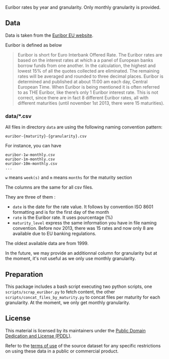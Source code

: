 Euribor rates by year and granularity. Only monthly granularity is provided. 

## Data

Data is taken from the [Euribor EU website](http://www.euribor-rates.eu/euribor-rates-by-year.asp).

Euribor is defined as below

> Euribor is short for Euro Interbank Offered Rate. The Euribor rates are based on the interest rates at which a a panel of European banks borrow funds from one another. In the calculation, the highest and lowest 15% of all the quotes collected are eliminated. The remaining rates will be averaged and rounded to three decimal places. Euribor is determined and published at about 11:00 am each day, Central European Time.
> When Euribor is being mentioned it is often referred to as THE Euribor, like there’s only 1 Euribor interest rate. This is not correct, since there are in fact 8 different Euribor rates, all with different maturities (until november 1st 2013, there were 15 maturities).

### data/*.csv 

All files in directory `data` are using the following naming convention pattern:

    euribor-{maturity}-{granularity}.csv

For instance, you can have 

    euribor-1w-monthly.csv
    euribor-1m-monthly.csv
    euribor-10m-monthly.csv
    ...

`w` means `week(s)` and `m` means `months` for the maturity section 

The columns are the same for all csv files.

They are three of them :

* `date` is the date for the rate value. It follows by convention ISO 8601 formatting and is for the first day of the month
* `rate` is the Euribor rate. It uses pourcentage (%)
* `maturity_level` express the same information you have in file naming convention. Before nov 2013, there was 15 rates and now only 8 are available due to EU banking regulations.

The oldest available data are from 1999.

In the future, we may provide an additionnal column for granularity but at the moment, it's not useful as we only use monthly granularity.

## Preparation

This package includes a bash script executing two python scripts, one `scripts/scrap_euribor.py` to fetch content, the other `scripts/concat_files_by_maturity.py` to concat files per maturity for each granularity. At the moment, we only get monthly granularity.

## License

This material is licensed by its maintainers under the [Public Domain Dedication and License (PDDL)](http://opendatacommons.org/licenses/pddl/1.0/).

Refer to the [terms of use](http://www.euribor-rates.eu/disclaimer.asp) of the source dataset for any specific restrictions on using these data in a public or commercial product.